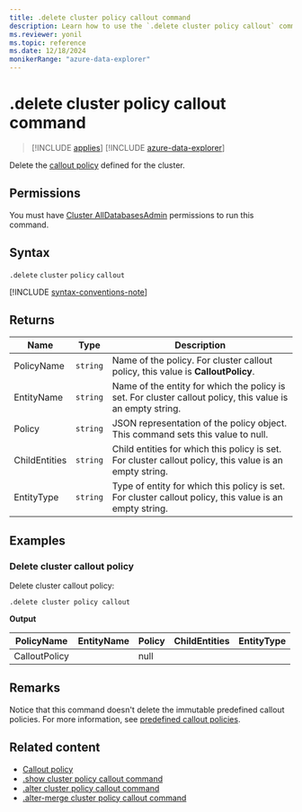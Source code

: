 ```yaml
---
title: .delete cluster policy callout command
description: Learn how to use the `.delete cluster policy callout` command to delete the callout policy defined for a cluster.
ms.reviewer: yonil
ms.topic: reference
ms.date: 12/18/2024
monikerRange: "azure-data-explorer"
---
```

# .delete cluster policy callout command

> [!INCLUDE [applies](../includes/applies-to-version/applies.md)] [!INCLUDE [azure-data-explorer](../includes/applies-to-version/azure-data-explorer.md)]

Delete the [callout policy](callout-policy.md) defined for the cluster.

## Permissions

You must have [Cluster AllDatabasesAdmin](../access-control/role-based-access-control.md) permissions to run this command.

## Syntax

`.delete` `cluster` `policy` `callout`

[!INCLUDE [syntax-conventions-note](../includes/syntax-conventions-note.md)]

## Returns

| Name | Type | Description |
|--|--|--|
| PolicyName | `string` | Name of the policy. For cluster callout policy, this value is **CalloutPolicy**. |
| EntityName | `string` | Name of the entity for which the policy is set. For cluster callout policy, this value is an empty string. |
| Policy | `string` | JSON representation of the policy object. This command sets this value to null. |
| ChildEntities | `string` | Child entities for which this policy is set. For cluster callout policy, this value is an empty string. |
| EntityType | `string` | Type of entity for which this policy is set. For cluster callout policy, this value is an empty string. |

## Examples

### Delete cluster callout policy

Delete cluster callout policy:

````kusto
.delete cluster policy callout
````

**Output**

| PolicyName | EntityName | Policy | ChildEntities | EntityType |
|--|--|--|--|--|
| CalloutPolicy |  | null |  |  |

## Remarks

Notice that this command doesn't delete the immutable predefined callout policies. For more information, see [predefined callout policies](callout-policy.md#predefined-callout-policies).

## Related content

* [Callout policy](callout-policy.md)
* [.show cluster policy callout command](show-cluster-callout-policy-command.md)
* [.alter cluster policy callout command](alter-callout-policy-command.md)
* [.alter-merge cluster policy callout command](alter-merge-callout-policy-command.md)
